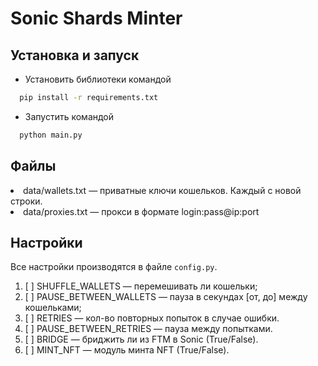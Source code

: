 # Sonic Shards Minter

## Установка и запуск

* Установить библиотеки командой
```bash 
  pip install -r requirements.txt
```
* Запустить командой
```bash 
  python main.py
```

## Файлы
<li>data/wallets.txt — приватные ключи кошельков. Каждый с новой строки.</li>
<li>data/proxies.txt — прокси в формате login:pass@ip:port</li> 

## Настройки
Все настройки производятся в файле `config.py`.

1. [ ] SHUFFLE_WALLETS — перемешивать ли кошельки;
2. [ ] PAUSE_BETWEEN_WALLETS — пауза в секундах [от, до] между кошельками;
3. [ ] RETRIES — кол-во повторных попыток в случае ошибки.
4. [ ] PAUSE_BETWEEN_RETRIES — пауза между попытками.
5. [ ] BRIDGE — бриджить ли из FTM в Sonic (True/False).
6. [ ] MINT_NFT — модуль минта NFT (True/False).